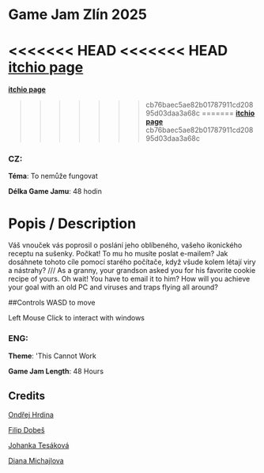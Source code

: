 # Game Jam Zlín 2025
<<<<<<< HEAD
<<<<<<< HEAD
[**itchio page**]()
=======
[**itchio page**](https://ondroid91.itch.io/granny-virtual-cookies)
>>>>>>> cb76baec5ae82b01787911cd20895d03daa3a68c
=======
[**itchio page**](https://ondroid91.itch.io/granny-virtual-cookies)
>>>>>>> cb76baec5ae82b01787911cd20895d03daa3a68c
### CZ:
**Téma**: To nemůže fungovat

**Délka Game Jamu**: 48 hodin

# Popis / Description
Váš vnouček vás poprosil o poslání jeho oblíbeného, vašeho ikonického receptu na sušenky. Počkat! To mu ho musíte poslat e-mailem? Jak dosáhnete tohoto cíle pomocí starého počítače, když všude kolem létají viry a nástrahy?
///
As a granny, your grandson asked you for his favorite cookie recipe of yours. Oh wait! You have to email it to him? How will you achieve your goal with an old PC and viruses and traps flying all around?

##Controls
WASD to move

Left Mouse Click to interact with windows

### ENG:
**Theme**: 'This Cannot Work

**Game Jam Length**: 48 Hours

## Credits
[Ondřej Hrdina](https://ondroid91.itch.io)

[Filip Dobeš](https://www.instagram.com/dobes_art?igsh=MWczb2toYWZnZ3p4NQ%3D%3D)

[Johanka Tesáková](https://heylink.me/inkjogi)

[Diana Michajlova](https://linktr.ee/aclypse)
